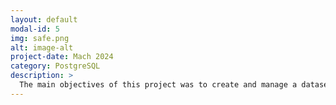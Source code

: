 ```yaml
---
layout: default
modal-id: 5
img: safe.png
alt: image-alt
project-date: Mach 2024
category: PostgreSQL
description: >
  The main objectives of this project was to create and manage a dataset using PostgreSQL. I demonstrated key database operations such as table creation with constraints, data import from CSV files, JOIN operations, data querying, and performing calculations while explaining my process to beginner and intermediate PostgreSQL learners. I was able to efficiently organize and analyze data from these practice datasets which enabled me to extract valuable insights. Watch the full video on YouTube here: <a href='https://www.youtube.com/watch?v=MwxCgEfSYq8' target='_blank'>Books and Sales in PostgreSQL</a>
---
```

